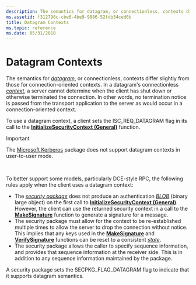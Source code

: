 ```yaml
---
description: The semantics for datagram, or connectionless, contexts differ slightly from those for connection-oriented contexts.
ms.assetid: f312796c-cbe6-4be9-9886-52fdb34ced6b
title: Datagram Contexts
ms.topic: reference
ms.date: 05/31/2018
---
```


# Datagram Contexts

The semantics for [*datagram*](/windows/desktop/SecGloss/d-gly), or connectionless, contexts differ slightly from those for connection-oriented contexts. In a datagram's connectionless [*context*](/windows/desktop/SecGloss/c-gly), a server cannot determine when the client has shut down or otherwise terminated the connection. In other words, no termination notice is passed from the transport application to the server as would occur in a connection-oriented context.

To use a datagram context, a client sets the ISC\_REQ\_DATAGRAM flag in its call to the [**InitializeSecurityContext (General)**](/windows/win32/api/sspi/nf-sspi-initializesecuritycontexta) function.

> [!IMPORTANT]
> The [Microsoft Kerberos](microsoft-kerberos.md) package does not support datagram contexts in user-to-user mode.

 

To better support some models, particularly DCE-style RPC, the following rules apply when the client uses a datagram context:

-   The [*security package*](/windows/desktop/SecGloss/s-gly) does not produce an authentication [*BLOB*](/windows/desktop/SecGloss/b-gly) (binary large object) on the first call to [**InitializeSecurityContext (General)**](/windows/win32/api/sspi/nf-sspi-initializesecuritycontexta). However, the client can use the returned security context in a call to the [**MakeSignature**](/windows/desktop/api/Sspi/nf-sspi-makesignature) function to generate a signature for a message.
-   The security package must allow for the context to be re-established multiple times to allow the server to drop the connection without notice. This implies that any keys used in the [**MakeSignature**](/windows/desktop/api/Sspi/nf-sspi-makesignature) and [**VerifySignature**](/windows/desktop/api/Sspi/nf-sspi-verifysignature) functions can be reset to a consistent [*state*](/windows/desktop/SecGloss/s-gly).
-   The security package allows the caller to specify sequence information, and provides that sequence information at the receiver side. This is in addition to any sequence information maintained by the package.

A security package sets the SECPKG\_FLAG\_DATAGRAM flag to indicate that it supports datagram semantics.

 

 
